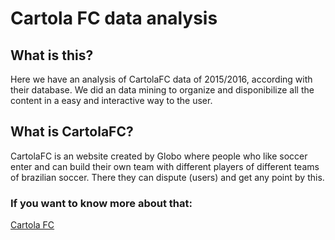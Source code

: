 # Cartola FC data analysis

## What is this?
Here we have an analysis of CartolaFC data of 2015/2016, according with their database. 
We did an data mining to organize and disponibilize all the content in a easy and interactive way to the user.

## What is CartolaFC?
CartolaFC is an website created by Globo where people who like soccer enter and can build their own team with different players of different teams of brazilian soccer. There they can dispute (users) and get any point by this.

### If you want to know more about that:
[Cartola FC](http://globoesporte.globo.com/cartola-fc/)

